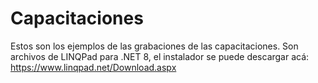# Capacitaciones

Estos son los ejemplos de las grabaciones de las capacitaciones. Son archivos de LINQPad para .NET 8, el instalador se puede descargar acá:
https://www.linqpad.net/Download.aspx